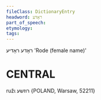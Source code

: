 ```yaml
---
fileClass: DictionaryEntry
headword: ראָדע
part_of_speech: 
etymology: 
tags: 
---
```

ראָדע
ראָדיע
'Rode (female name)'

CENTRAL
========

ružɩ רוזשע {POLAND, Warsaw, 52211}